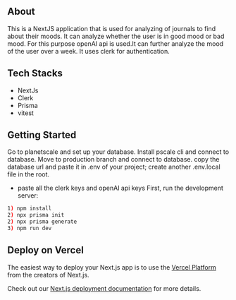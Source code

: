 ## About
This is a NextJS application that is used for analyzing of journals to find about their moods. It can analyze whether the user is in good mood or bad mood. For this purpose openAI api is used.It can further analyze the mood of the user over a week. It uses clerk for authentication.
## Tech Stacks
* NextJs
* Clerk
* Prisma
* vitest
 
## Getting Started
Go to planetscale and set up your database. Install pscale cli and connect to database.
Move to production branch and connect to database. copy the database url and paste it in .env of your project;
create another .env.local file in the root.
* paste all the clerk keys and openAI api keys
First, run the development server:
```bash
1) npm install
2) npx prisma init
2) npx prisma generate
3) npm run dev
```

## Deploy on Vercel

The easiest way to deploy your Next.js app is to use the [Vercel Platform](https://vercel.com/new?utm_medium=default-template&filter=next.js&utm_source=create-next-app&utm_campaign=create-next-app-readme) from the creators of Next.js.

Check out our [Next.js deployment documentation](https://nextjs.org/docs/deployment) for more details.
